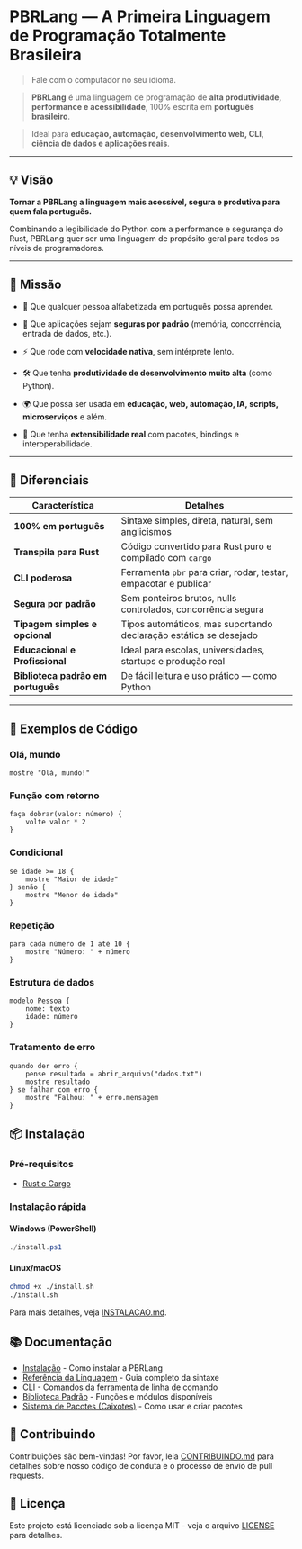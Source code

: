# PBRLang — A Primeira Linguagem de Programação Totalmente Brasileira

> Fale com o computador no seu idioma.

> **PBRLang** é uma linguagem de programação de **alta produtividade, performance e acessibilidade**, 100% escrita em **português brasileiro**.

> Ideal para **educação, automação, desenvolvimento web, CLI, ciência de dados e aplicações reais**.

---

## 💡 Visão

**Tornar a PBRLang a linguagem mais acessível, segura e produtiva para quem fala português.**

Combinando a legibilidade do Python com a performance e segurança do Rust, PBRLang quer ser uma linguagem de propósito geral para todos os níveis de programadores.

---

## 🎯 Missão

- 📘 Que qualquer pessoa alfabetizada em português possa aprender.

- 🔐 Que aplicações sejam **seguras por padrão** (memória, concorrência, entrada de dados, etc.).

- ⚡ Que rode com **velocidade nativa**, sem intérprete lento.

- 🛠️ Que tenha **produtividade de desenvolvimento muito alta** (como Python).

- 🌍 Que possa ser usada em **educação, web, automação, IA, scripts, microserviços** e além.

- 🧩 Que tenha **extensibilidade real** com pacotes, bindings e interoperabilidade.

---

## 🚀 Diferenciais

| Característica               | Detalhes                                                                 |
|-----------------------------|--------------------------------------------------------------------------|
| **100% em português**        | Sintaxe simples, direta, natural, sem anglicismos                        |
| **Transpila para Rust**      | Código convertido para Rust puro e compilado com `cargo`                 |
| **CLI poderosa**             | Ferramenta `pbr` para criar, rodar, testar, empacotar e publicar         |
| **Segura por padrão**        | Sem ponteiros brutos, nulls controlados, concorrência segura             |
| **Tipagem simples e opcional**| Tipos automáticos, mas suportando declaração estática se desejado       |
| **Educacional e Profissional** | Ideal para escolas, universidades, startups e produção real             |
| **Biblioteca padrão em português** | De fácil leitura e uso prático — como Python                           |

---

## 📐 Exemplos de Código

### Olá, mundo

```pbr
mostre "Olá, mundo!"
```

### Função com retorno

```pbr
faça dobrar(valor: número) {
    volte valor * 2
}
```

### Condicional

```pbr
se idade >= 18 {
    mostre "Maior de idade"
} senão {
    mostre "Menor de idade"
}
```

### Repetição

```pbr
para cada número de 1 até 10 {
    mostre "Número: " + número
}
```

### Estrutura de dados

```pbr
modelo Pessoa {
    nome: texto
    idade: número
}
```

### Tratamento de erro

```pbr
quando der erro {
    pense resultado = abrir_arquivo("dados.txt")
    mostre resultado
} se falhar com erro {
    mostre "Falhou: " + erro.mensagem
}
```

## 📦 Instalação

### Pré-requisitos

- [Rust e Cargo](https://www.rust-lang.org/tools/install)

### Instalação rápida

#### Windows (PowerShell)
```powershell
./install.ps1
```

#### Linux/macOS
```bash
chmod +x ./install.sh
./install.sh
```

Para mais detalhes, veja [INSTALACAO.md](docs/INSTALACAO.md).

## 📚 Documentação

- [Instalação](docs/INSTALACAO.md) - Como instalar a PBRLang
- [Referência da Linguagem](docs/REFERENCIA.md) - Guia completo da sintaxe
- [CLI](docs/CLI.md) - Comandos da ferramenta de linha de comando
- [Biblioteca Padrão](docs/BIBLIOTECA_PADRAO.md) - Funções e módulos disponíveis
- [Sistema de Pacotes (Caixotes)](docs/CAIXOTES.md) - Como usar e criar pacotes

## 🤝 Contribuindo

Contribuições são bem-vindas! Por favor, leia [CONTRIBUINDO.md](CONTRIBUINDO.md) para detalhes sobre nosso código de conduta e o processo de envio de pull requests.

## 📄 Licença

Este projeto está licenciado sob a licença MIT - veja o arquivo [LICENSE](LICENSE) para detalhes.
